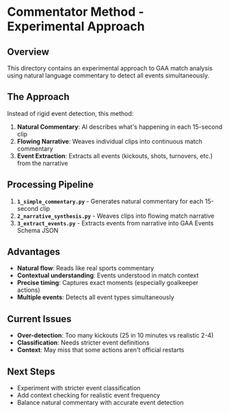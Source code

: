 # Commentator Method - Experimental Approach

## Overview
This directory contains an experimental approach to GAA match analysis using natural language commentary to detect all events simultaneously.

## The Approach
Instead of rigid event detection, this method:
1. **Natural Commentary**: AI describes what's happening in each 15-second clip
2. **Flowing Narrative**: Weaves individual clips into continuous match commentary  
3. **Event Extraction**: Extracts all events (kickouts, shots, turnovers, etc.) from the narrative

## Processing Pipeline
1. **`1_simple_commentary.py`** - Generates natural commentary for each 15-second clip
2. **`2_narrative_synthesis.py`** - Weaves clips into flowing match narrative
3. **`3_extract_events.py`** - Extracts events from narrative into GAA Events Schema JSON

## Advantages
- **Natural flow**: Reads like real sports commentary
- **Contextual understanding**: Events understood in match context
- **Precise timing**: Captures exact moments (especially goalkeeper actions)
- **Multiple events**: Detects all event types simultaneously

## Current Issues
- **Over-detection**: Too many kickouts (25 in 10 minutes vs realistic 2-4)
- **Classification**: Needs stricter event definitions
- **Context**: May miss that some actions aren't official restarts

## Next Steps
- Experiment with stricter event classification
- Add context checking for realistic event frequency
- Balance natural commentary with accurate event detection 